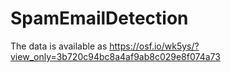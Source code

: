 # SpamEmailDetection

The data is available as https://osf.io/wk5ys/?view_only=3b720c94bc8a4af9ab8c029e8f074a73
